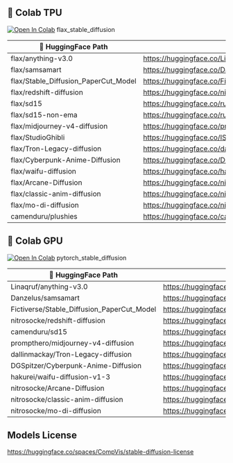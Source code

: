 ## 🦒 Colab TPU
[![Open In Colab](https://colab.research.google.com/assets/colab-badge.svg)](https://colab.research.google.com/github/camenduru/stable-diffusion-diffusers-colab/blob/main/flax_stable_diffusion.ipynb) flax_stable_diffusion

| 🤗 HuggingFace Path | Model Page |
| --- | --- |
| flax/anything-v3.0 | https://huggingface.co/Linaqruf/anything-v3.0
| flax/samsamart | https://huggingface.co/Danzelus/samsamart
| flax/Stable_Diffusion_PaperCut_Model | https://huggingface.co/Fictiverse/Stable_Diffusion_PaperCut_Model
| flax/redshift-diffusion | https://huggingface.co/nitrosocke/redshift-diffusion
| flax/sd15 | https://huggingface.co/runwayml/stable-diffusion-v1-5
| flax/sd15-non-ema | https://huggingface.co/runwayml/stable-diffusion-v1-5
| flax/midjourney-v4-diffusion | https://huggingface.co/prompthero/midjourney-v4-diffusion
| flax/StudioGhibli | https://huggingface.co/IShallRiseAgain/StudioGhibli
| flax/Tron-Legacy-diffusion | https://huggingface.co/dallinmackay/Tron-Legacy-diffusion
| flax/Cyberpunk-Anime-Diffusion | https://huggingface.co/DGSpitzer/Cyberpunk-Anime-Diffusion
| flax/waifu-diffusion | https://huggingface.co/hakurei/waifu-diffusion-v1-3
| flax/Arcane-Diffusion | https://huggingface.co/nitrosocke/Arcane-Diffusion
| flax/classic-anim-diffusion | https://huggingface.co/nitrosocke/classic-anim-diffusion
| flax/mo-di-diffusion | https://huggingface.co/nitrosocke/mo-di-diffusion
| camenduru/plushies | https://huggingface.co/camenduru/plushies

## 🦒 Colab GPU
[![Open In Colab](https://colab.research.google.com/assets/colab-badge.svg)](https://colab.research.google.com/github/camenduru/stable-diffusion-diffusers-colab/blob/main/pytorch_stable_diffusion.ipynb) pytorch_stable_diffusion

| 🤗 HuggingFace Path | Model Page |
| --- | --- |
| Linaqruf/anything-v3.0| https://huggingface.co/Linaqruf/anything-v3.0
| Danzelus/samsamart | https://huggingface.co/Danzelus/samsamart
| Fictiverse/Stable_Diffusion_PaperCut_Model | https://huggingface.co/Fictiverse/Stable_Diffusion_PaperCut_Model
| nitrosocke/redshift-diffusion | https://huggingface.co/nitrosocke/redshift-diffusion
| camenduru/sd15 | https://huggingface.co/runwayml/stable-diffusion-v1-5
| prompthero/midjourney-v4-diffusion | https://huggingface.co/prompthero/midjourney-v4-diffusion
| dallinmackay/Tron-Legacy-diffusion | https://huggingface.co/dallinmackay/Tron-Legacy-diffusion
| DGSpitzer/Cyberpunk-Anime-Diffusion | https://huggingface.co/DGSpitzer/Cyberpunk-Anime-Diffusion
| hakurei/waifu-diffusion-v1-3 | https://huggingface.co/hakurei/waifu-diffusion-v1-3
| nitrosocke/Arcane-Diffusion | https://huggingface.co/nitrosocke/Arcane-Diffusion
| nitrosocke/classic-anim-diffusion | https://huggingface.co/nitrosocke/classic-anim-diffusion
| nitrosocke/mo-di-diffusion | https://huggingface.co/nitrosocke/mo-di-diffusion

## Models License
https://huggingface.co/spaces/CompVis/stable-diffusion-license
